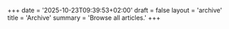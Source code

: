 +++
date = '2025-10-23T09:39:53+02:00'
draft = false
layout = 'archive'
title = 'Archive'
summary = 'Browse all articles.'
+++
